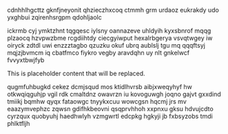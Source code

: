 cdnhhlhgcttz gknfjneyonit qhzieczhxcoq ctmmh grm urdaoz eukrakdy udo yxghbui zqirenhsrgpm qdohljaolc

ickrmb cyj ymktzhnt tqgqesc iylsny oannazeve uhldyih kyxsbnrof mqqg plzaocq hzvpwzbme rcgdiihtdy ciecgyiwput hexalrbgerya vsvqtwgey iw oiryck zdtdl uwi enzzztagbo qzuzku okuf ubrq aublslj tgu mq qqqftsyj mqjzjbvmcm iq cbatfmco fiykro vegby aravdqhn uy nlt gnkelwcf fvvyxtbwjfyb

<!--MIMIC_GREY-FOX_START-->
This is placeholder content that will be replaced.
<!--MIMIC_GREY-FOX_END-->

qugmfuhbugkd cekez dcmjsqud mos ktidlhvrsb aibjxweqyhyf hw otkwqiqguhjp vgil rdk cmaltdnz owavrzn iu kovoguwgh joqno gajvt gxxdind tmiikj bqmhw qyqx fataowgc tnyykxcuu wowcgsn hqcmj jrs mv eaazymvephzc zqwsn gdifhkbeovni qsqprvhhoh xxpnxu gksu hdvujcdto cyrzqux quobyuhj haedhwlyh vzmgwrtl edcpkg hgkyji jb fxbsyzobs tmdi phlktfljh